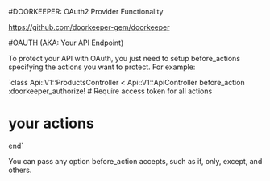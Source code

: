 #DOORKEEPER: OAuth2 Provider Functionality

https://github.com/doorkeeper-gem/doorkeeper

#OAUTH (AKA: Your API Endpoint)

To protect your API with OAuth, you just need to setup before_actions specifying the actions you want to protect. For example:

`class Api::V1::ProductsController < Api::V1::ApiController
  before_action :doorkeeper_authorize! # Require access token for all actions

  # your actions
end`

You can pass any option before_action accepts, such as if, only, except, and others.


